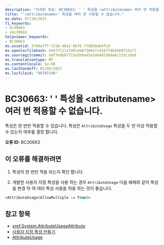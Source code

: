 ```yaml
---
description: "자세한 정보: BC30663: ' ' 특성을 <attributename> 여러 번 적용할 수 없습니다."
title: "'<attributename>' 특성을 여러 번 사용할 수 없습니다."
ms.date: 07/20/2015
f1_keywords:
- bc30663
- vbc30663
helpviewer_keywords:
- BC30663
ms.assetid: 3760e7ff-7238-40a1-8676-77d858a64fc0
ms.openlocfilehash: 84b77111a7401eb6f30eb7cd167f4b5689f33e77
ms.sourcegitcommit: ddf7edb67715a5b9a45e3dd44536dabc153c1de0
ms.translationtype: MT
ms.contentlocale: ko-KR
ms.lasthandoff: 02/06/2021
ms.locfileid: "99797148"
---
```

# <a name="bc30663-attribute-attributename-cannot-be-applied-multiple-times"></a>BC30663: ' ' 특성을 \<attributename> 여러 번 적용할 수 없습니다.

특성은 한 번만 적용할 수 있습니다. 특성은 `AttributeUsage` 특성을 두 번 이상 적용할 수 있는지 여부를 결정 합니다.

 **오류 ID:** BC30663

## <a name="to-correct-this-error"></a>이 오류를 해결하려면

1. 특성이 한 번만 적용 되는지 확인 합니다.

2. 개발한 사용자 지정 특성을 사용 하는 경우 `AttributeUsage` 다음 예제와 같이 특성을 변경 하 여 여러 특성 사용을 허용 하는 것이 좋습니다.

```vb
<AttributeUsage(AllowMultiple := True)>
```

## <a name="see-also"></a>참고 항목

- <xref:System.AttributeUsageAttribute>
- [사용자 지정 특성 만들기](../../programming-guide/concepts/attributes/creating-custom-attributes.md)
- [AttributeUsage](../../programming-guide/concepts/attributes/attributeusage.md)
